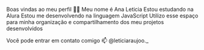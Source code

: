 Boas vindas ao meu perfil 💙💙
Meu nome é Ana Leticia
Estou estudando na Alura
Estou me desenvolvendo na linguagem JavaScript
Utilizo esse espaço para minha organização e compartilhamento dos meu projetos desenvolvidos

Você pode entrar em contato comigo 📫 
@leticiaraujoo._ 

